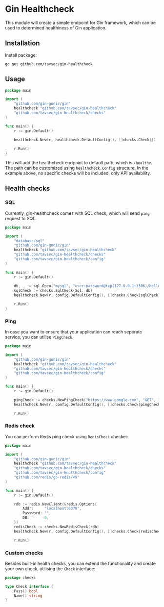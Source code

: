 # Gin Healthcheck
This module will create a simple endpoint for Gin framework, 
which can be used to determined healthiness of Gin application.

## Installation
Install package:
```shell
go get github.com/tavsec/gin-healthcheck
```

## Usage
```go
package main

import (
    "github.com/gin-gonic/gin"
    healthcheck "github.com/tavsec/gin-healthcheck"
    "github.com/tavsec/gin-healthcheck/checks"
)

func main() {
    r := gin.Default()

    healthcheck.New(r, healthcheck.DefaultConfig(), []checks.Check{})
	
    r.Run()
}
```

This will add the healthcheck endpoint to default path, which is `/healthz`. The path can be customized
using `healthcheck.Config` structure. In the example above, no specific checks will be included, only API availability.

## Health checks

### SQL
Currently, gin-healthcheck comes with SQL check, which will send `ping` request to SQL.

```go
package main

import (
    "database/sql"
    "github.com/gin-gonic/gin"
    healthcheck "github.com/tavsec/gin-healthcheck"
    "github.com/tavsec/gin-healthcheck/checks"
    "github.com/tavsec/gin-healthcheck/config"
)

func main() {
    r := gin.Default()
	
	db, _ := sql.Open("mysql", "user:password@tcp(127.0.0.1:3306)/hello")
	sqlCheck := checks.SqlCheck{Sql: db}
    healthcheck.New(r, config.DefaultConfig(), []checks.Check{sqlCheck})

    r.Run()
}
```

### Ping
In case you want to ensure that your application can reach seperate service, 
you can utilise `PingCheck`.

```go
package main

import (
    "github.com/gin-gonic/gin"
    healthcheck "github.com/tavsec/gin-healthcheck"
    "github.com/tavsec/gin-healthcheck/checks"
    "github.com/tavsec/gin-healthcheck/config"
)

func main() {
    r := gin.Default()

    pingCheck := checks.NewPingCheck("https://www.google.com", "GET", 1000, nil, nil)
    healthcheck.New(r, config.DefaultConfig(), []checks.Check{pingCheck})

    r.Run()
```

### Redis check
You can perform Redis ping check using `RedisCheck` checker:

```go
package main

import (
    "github.com/gin-gonic/gin"
    healthcheck "github.com/tavsec/gin-healthcheck"
    "github.com/tavsec/gin-healthcheck/checks"
    "github.com/tavsec/gin-healthcheck/config"
    "github.com/redis/go-redis/v9"
)

func main() {
    r := gin.Default()

    rdb := redis.NewClient(&redis.Options{
        Addr:     "localhost:6379",
        Password: "",
        DB:       0,
    })
    redisCheck := checks.NewRedisCheck(rdb)
    healthcheck.New(r, config.DefaultConfig(), []checks.Check{redisCheck})

    r.Run()
```

### Custom checks
Besides built-in health checks, you can extend the functionality and create your own check, utilising the `Check` interface: 
```go
package checks

type Check interface {
    Pass() bool
    Name() string
}
```
